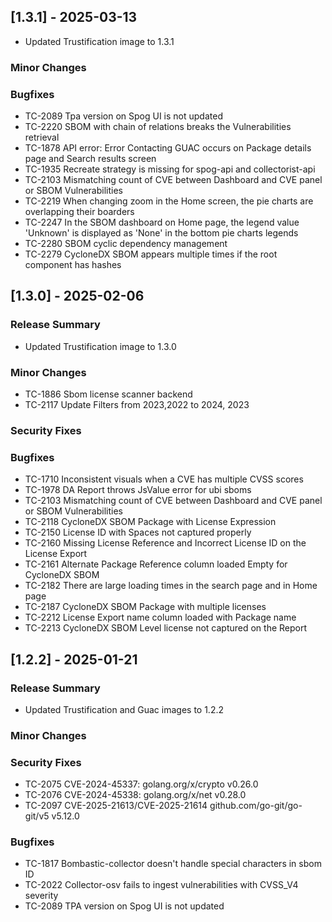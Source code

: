 ## [1.3.1] - 2025-03-13
- Updated Trustification image to 1.3.1

### Minor Changes

### Bugfixes
- TC-2089 Tpa version on Spog UI is not updated
- TC-2220 SBOM with chain of relations breaks the Vulnerabilities retrieval
- TC-1878 API error: Error Contacting GUAC occurs on Package details page and Search results screen
- TC-1935 Recreate strategy is missing for spog-api and collectorist-api
- TC-2103 Mismatching count of CVE between Dashboard and CVE panel or SBOM Vulnerabilities
- TC-2219 When changing zoom in the Home screen, the pie charts are overlapping their boarders
- TC-2247 In the SBOM dashboard on Home page, the legend value 'Unknown' is displayed as 'None' in the bottom pie charts legends
- TC-2280 SBOM cyclic dependency management
- TC-2279 CycloneDX SBOM appears multiple times if the root component has hashes

## [1.3.0] - 2025-02-06
### Release Summary
- Updated Trustification image to 1.3.0

### Minor Changes
- TC-1886 Sbom license scanner backend
- TC-2117 Update Filters from 2023,2022 to 2024, 2023

### Security Fixes

### Bugfixes
- TC-1710 Inconsistent visuals when a CVE has multiple CVSS scores
- TC-1978 DA Report throws JsValue error for ubi sboms
- TC-2103 Mismatching count of CVE between Dashboard and CVE panel or SBOM Vulnerabilities
- TC-2118 CycloneDX SBOM Package with License Expression
- TC-2150 License ID with Spaces not captured properly
- TC-2160 Missing License Reference and Incorrect License ID on the License Export
- TC-2161 Alternate Package Reference column loaded Empty for CycloneDX SBOM
- TC-2182 There are large loading times in the search page and in Home page
- TC-2187 CycloneDX SBOM Package with multiple licenses
- TC-2212 License Export name column loaded with Package name
- TC-2213 CycloneDX SBOM Level license not captured on the Report

## [1.2.2] - 2025-01-21

### Release Summary
- Updated Trustification and Guac images to 1.2.2

### Minor Changes

### Security Fixes
- TC-2075 CVE-2024-45337: golang.org/x/crypto v0.26.0
- TC-2076 CVE-2024-45338: golang.org/x/net v0.28.0
- TC-2097 CVE-2025-21613/CVE-2025-21614 github.com/go-git/go-git/v5 v5.12.0

### Bugfixes
- TC-1817 Bombastic-collector doesn't handle special characters in sbom ID
- TC-2022 Collector-osv fails to ingest vulnerabilities with CVSS_V4 severity
- TC-2089 TPA version on Spog UI is not updated
